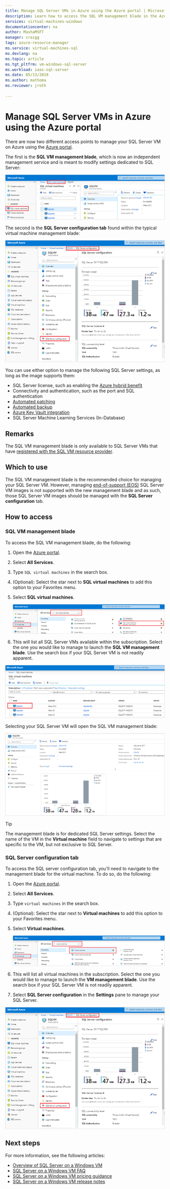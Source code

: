 ```yaml
---
title: Manage SQL Server VMs in Azure using the Azure portal | Microsoft Docs
description: Learn how to access the SQL VM management blade in the Azure portal for a SQL Server VM hosted on Azure. 
services: virtual-machines-windows
documentationcenter: na
author: MashaMSFT
manager: craigg
tags: azure-resource-manager
ms.service: virtual-machines-sql
ms.devlang: na
ms.topic: article
ms.tgt_pltfrm: vm-windows-sql-server
ms.workload: iaas-sql-server
ms.date: 05/13/2019
ms.author: mathoma
ms.reviewer: jroth

---
```

# Manage SQL Server VMs in Azure using the Azure portal

There are now two different access points to manage your SQL Server VM on Azure using the [Azure portal](https://portal.azure.com). 

The first is the **SQL VM management blade**, which is now an independent management service and is meant to modify settings dedicated to SQL Server: 

![SQL VM management blade](media/virtual-machines-windows-sql-manage-portal/sql-vm-manage.png)

The second is the **SQL Server configuration tab** found within the typical virtual machine management blade: 

![SQL Server configuration](media/virtual-machines-windows-sql-manage-portal/sql-vm-configuration.png)


You can use either option to manage the following SQL Server settings, as long as the image supports them:
- SQL Server license, such as enabling the [Azure hybrid benefit](https://azure.microsoft.com/pricing/hybrid-benefit/)
- Connectivity and authentication, such as the port and SQL authentication
- [Automated patching](virtual-machines-windows-sql-automated-patching.md)
- [Automated backup](virtual-machines-windows-sql-automated-backup-v2.md)
- [Azure Key Vault integration](virtual-machines-windows-ps-sql-keyvault.md)
- SQL Server Machine Learning Services (In-Database)

## Remarks

The SQL VM management blade is only available to SQL Server VMs that have [registered with the SQL VM resource provider](virtual-machines-windows-sql-ahb.md#register-sql-server-vm-with-the-sql-vm-resource-provider). 


## Which to use

The SQL VM management blade is the recommended choice for managing your SQL Server VM. However, managing [end-of-support (EOS)](virtual-machines-windows-sql-server-2008-eos-extend-support.md) SQL Server VM images is not supported with the new management blade and as such, those SQL Server VM images should be managed with the **SQL Server configuration** tab. 


## How to access

### SQL VM management blade
To access the SQL VM management blade, do the following:

1. Open the [Azure portal](https://portal.azure.com). 
1. Select **All Services**. 
1. Type `SQL virtual machines` in the search box.
1. (Optional): Select the star next to **SQL virtual machines** to add this option to your Favorites menu. 
1. Select **SQL virtual machines**. 

   ![Find SQL VM virtual machines in all services](media/virtual-machines-windows-sql-manage-portal/sql-vm-search.png)

1. This will list all SQL Server VMs available within the subscription. Select the one you would like to manage to launch the **SQL VM management blade**. Use the search box if your SQL Server VM is not readily apparent. 

![All available SQL VMs](media/virtual-machines-windows-sql-manage-portal/all-sql-vms.png)

Selecting your SQL Server VM will open the SQL VM management blade: 


![SQL VM management blade](media/virtual-machines-windows-sql-manage-portal/sql-vm-management-blade.png)

  > [!TIP]
  > The management blade is for dedicated SQL Server settings. Select the name of the VM in the **Virtual machine** field to navigate to settings that are specific to the VM, but not exclusive to SQL Server. 

### SQL Server configuration tab
To access the SQL server configuration tab, you'll need to navigate to the management blade for the virtual machine. To do so, do the following:

1. Open the [Azure portal](https://portal.azure.com). 
1. Select **All Services**. 
1. Type `virtual machines` in the search box.
1. (Optional): Select the star next to **Virtual machines** to add this option to your Favorites menu. 
1. Select **Virtual machines**. 

   ![Search for virtual machines](media/virtual-machines-windows-sql-manage-portal/vm-search.png)

1. This will list all virtual machines in the subscription. Select the one you would like to manage to launch the **VM management blade**. Use the search box if your SQL Server VM is not readily apparent. 
1. Select **SQL Server configuration** in the **Settings** pane to manage your SQL Server. 

![SQL Server configuration](media/virtual-machines-windows-sql-manage-portal/sql-vm-configuration.png)

## Next steps

For more information, see the following articles: 

* [Overview of SQL Server on a Windows VM](virtual-machines-windows-sql-server-iaas-overview.md)
* [SQL Server on a Windows VM FAQ](virtual-machines-windows-sql-server-iaas-faq.md)
* [SQL Server on a Windows VM pricing guidance](virtual-machines-windows-sql-server-pricing-guidance.md)
* [SQL Server on a Windows VM release notes](virtual-machines-windows-sql-server-iaas-release-notes.md)


